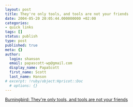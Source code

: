 ```yaml
---
layout: post
title: They're only tools, and tools are not your friends
date: 2004-05-20 20:05:44.000000000 +02:00
categories:
- quick links
tags: []
status: publish
type: post
published: true
meta: {}
author:
  login: shanson
  email: papascott-wp@gmail.com
  display_name: PapaScott
  first_name: Scott
  last_name: Hanson
# excerpt: !ruby/object:Hpricot::Doc
  # options: {}
---
```

<p><a title="But some tools are more fun than others" href="http://weblog.burningbird.net/archives/2004/05/20/splitting-lamp-from-the-weblog/#comments">Burningbird: They're only tools, and tools are not your friends</a></p>
